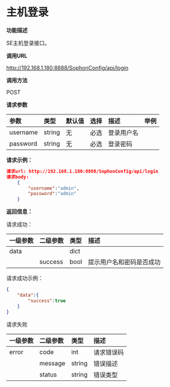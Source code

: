 # 主机登录 #

**功能描述**

SE主机登录接口。

**调用URL**

http://192.168.1.180:8888/SophonConfig/api/login

**调用方法**

POST

**请求参数**

| 参数     | 类型   | 默认值 | 选择 | 描述       | 举例 |
| :------- | :----- | ------ | :--- | :--------- | ---- |
| username | string | 无     | 必选 | 登录用户名 |      |
| password | string | 无     | 必选 | 登录密码   |      |

**请求示例：**

```json
请求url: http://192.168.1.180:8888/SophonConfig/api/login
请求body:
	{
        "username":"admin",
        "password":"admin"
    }
```

**返回信息：**

请求成功：

| 一级参数 | 二级参数 | 类型 | 描述                     |
| :------- | :------- | :--- | :----------------------- |
| data     |          | dict |                          |
|          | success  | bool | 提示用户名和密码是否成功 |

请求成功示例：

```json
{
    "data":{
        "success":true
    }
}
```

请求失败

| 一级参数 | 二级参数 | 类型   | 描述       |
| :------- | :------- | :----- | :--------- |
| error    | code     | int    | 请求错误码 |
|          | message  | string | 错误描述   |
|          | status   | string | 错误类型   |

​    
